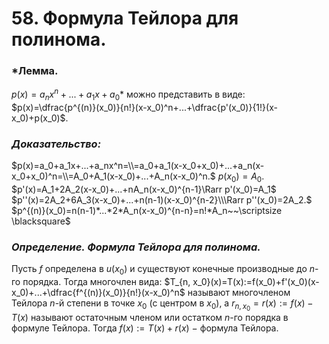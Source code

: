 # 58. Формула Тейлора для полинома.

### *Лемма.
$p(x)=a_nx^n+...+a_1x+a_0$* можно представить в виде:
$p(x)=\dfrac{p^{(n)}(x_0)}{n!}(x-x_0)^n+...+\dfrac{p'(x_0)}{1!}(x-x_0)+p(x_0)$.

### *Доказательство:*
$p(x)=a_0+a_1x+...+a_nx^n=\\=a_0+a_1(x-x_0+x_0)+...+a_n(x-x_0+x_0)^n=\\=A_0+A_1(x-x_0)+...+A_n(x-x_0)^n.$
$p(x_0)=A_0.$
$p'(x)=A_1+2A_2(x-x_0)+...+nA_n(x-x_0)^{n-1}\Rarr p'(x_0)=A_1$
$p''(x)=2A_2+6A_3(x-x_0)+...+n(n-1)(x-x_0)^{n-2}\\\Rarr p''(x_0)=2A_2.$
$p^{(n)}(x_0)=n(n-1)*...*2*A_n(x-x_0)^{n-n}=n!*A_n~~\scriptsize \blacksquare$

### *Определение. Формула Тейлора для полинома.*
Пусть $f$ определена в $u(x_0)$ и существуют конечные производные до
$n$-го порядка. Тогда многочлен вида:
$T_{n, x_0}(x)=T(x):=f(x_0)+f'(x_0)(x-x_0)+...+\dfrac{f^{(n)}(x_0)}{n!}(x-x_0)^n$
называют многочленом Тейлора $n$-й степени в точке $x_0$ (с центром в $x_0$), а $r_{n, x_0}=r(x):=f(x)-T(x)$ называют остаточным членом или остатком $n$-го порядка в формуле Тейлора.
Тогда $f(x):=T(x)+r(x)~-~$формула Тейлора.